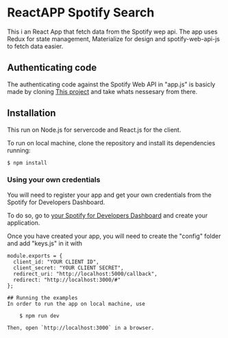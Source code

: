 # ReactAPP Spotify Search

This i an React App that fetch data from the Spotify wep api. The app uses Redux for state management, Materialize for design and spotify-web-api-js to fetch data easier.

## Authenticating code

The authenticating code against the Spotify Web API in "app.js" is basicly made by cloning [This project](https://github.com/spotify/web-api-auth-examples) and take whats nessesary from there.

## Installation

This run on Node.js for servercode and React.js for the client.

To run on local machine, clone the repository and install its dependencies running:

    $ npm install

### Using your own credentials

You will need to register your app and get your own credentials from the Spotify for Developers Dashboard.

To do so, go to [your Spotify for Developers Dashboard](https://beta.developer.spotify.com/dashboard) and create your application.

Once you have created your app, you will need to create the "config" folder and add "keys.js" in it with

```
module.exports = {
  client_id: "YOUR CLIENT ID",
  client_secret: "YOUR CLIENT SECRET",
  redirect_uri: "http://localhost:5000/callback",
  redirect: "http://localhost:3000/#"
};

## Running the examples
In order to run the app on local machine, use

    $ npm run dev

Then, open `http://localhost:3000` in a browser.
```
